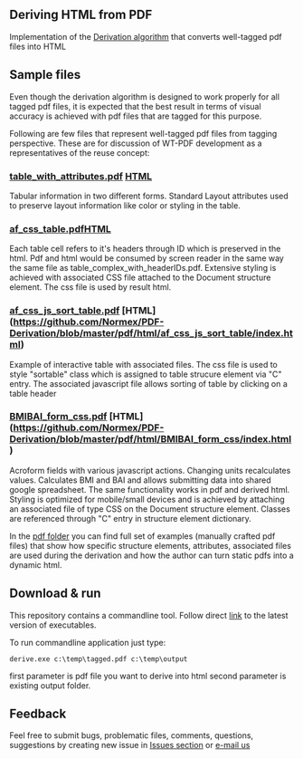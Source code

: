 ## Deriving HTML from PDF 

Implementation of the [Derivation algorithm](https://www.pdfa.org/resource/deriving-html-from-pdf/) that converts well-tagged pdf files into HTML

## Sample files

Even though the derivation algorithm is designed to work properly for all tagged pdf files, it is expected that the best result in terms of visual accuracy is achieved with pdf files that are tagged for this purpose.

Following are few files that represent well-tagged pdf files from tagging perspective. These are for discussion of WT-PDF development as a representatives of the reuse concept:

### [table_with_attributes.pdf](https://github.com/Normex/PDF-Derivation/blob/master/pdf/table_with_attributes.pdf) [HTML](https://github.com/Normex/PDF-Derivation/blob/master/pdf/html/table_with_attributes/index.html)
Tabular information in two different forms. Standard Layout attributes used to preserve layout information like color or styling in the table. 

### [af_css_table.pdf](https://github.com/Normex/PDF-Derivation/blob/master/pdf/af_css_table.pdf)[HTML](https://github.com/Normex/PDF-Derivation/blob/master/pdf/html/af_css_table/index.html)
Each table cell refers to it's headers through ID which is preserved in the html. Pdf and html would be consumed by screen reader in the same way
the same file as table_complex_with_headerIDs.pdf. Extensive styling is achieved with associated CSS file attached to the Document structure element. The css file is used by result html.

### [af_css_js_sort_table.pdf](https://github.com/Normex/PDF-Derivation/blob/master/pdf/af_css_js_sort_table.pdf) [HTML] (https://github.com/Normex/PDF-Derivation/blob/master/pdf/html/af_css_js_sort_table/index.html)
Example of interactive table with associated files. The css file is used to style "sortable" class which is assigned to table strucure element via "C" entry. The associated javascript file allows sorting of table by clicking on a table header

### [BMIBAI_form_css.pdf](https://github.com/Normex/PDF-Derivation/blob/master/pdf/BMIBAI_form_css.pdf) [HTML] (https://github.com/Normex/PDF-Derivation/blob/master/pdf/html/BMIBAI_form_css/index.html)
Acroform fields with various javascript actions. Changing units recalculates values. Calculates BMI and BAI and allows submitting data into shared google spreadsheet. The same functionality works in pdf and derived html. Styling is optimized for mobile/small devices and is achieved by attaching an associated file of type CSS on the Document structure element. Classes are referenced through "C" entry in structure element dictionary.


In the [pdf folder](https://github.com/Normex/PDF-Derivation/blob/master/pdf/README.md) you can find full set of examples (manually crafted pdf files) that show how specific structure elements, attributes, associated files are used during the derivation and how the author can turn static pdfs into a dynamic html. 

## Download & run
This repository contains a commandline tool. Follow direct [link](https://github.com/Normex/PDF-Derivation/releases/latest/download/bin.zip) to the latest version of executables.

To run commandline application just type:

```batch
derive.exe c:\temp\tagged.pdf c:\temp\output
``` 
first parameter is pdf file you want to derive into html
second parameter is existing output folder.



## Feedback

Feel free to submit bugs, problematic files, comments, questions, suggestions by creating new issue in [Issues section](https://github.com/Normex/PDF-Derivation/issues) or [e-mail us](mailto:pdf-derivation@digitaldocuments.org) 

